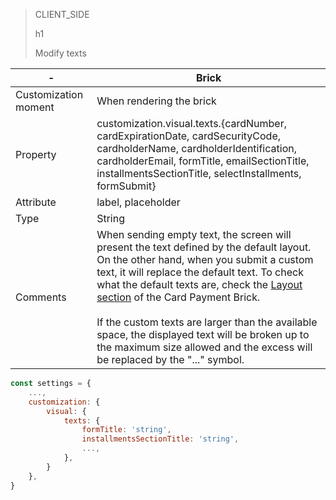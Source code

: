 > CLIENT_SIDE
>
> h1
>
> Modify texts

| - | Brick |
| --- | --- |
| Customization moment  | When rendering the brick  |
| Property  | customization.visual.texts.{cardNumber, cardExpirationDate, cardSecurityCode, cardholderName, cardholderIdentification, cardholderEmail, formTitle, emailSectionTitle, installmentsSectionTitle, selectInstallments, formSubmit}  |
| Attribute  | label, placeholder  |
| Type  | String  |
| Comments  | When sending empty text, the screen will present the text defined by the default layout. On the other hand, when you submit a custom text, it will replace the default text. To check what the default texts are, check the [Layout section](/developers/en/docs/checkout-bricks/card-payment-brick/introduction) of the Card Payment Brick. <br><br> If the custom texts are larger than the available space, the displayed text will be broken up to the maximum size allowed and the excess will be replaced by the "..." symbol.  |

```javascript
const settings = {
    ...,
    customization: {
        visual: {
            texts: {
                formTitle: 'string',
                installmentsSectionTitle: 'string',
                ...,
            },
        }
    },
}
```